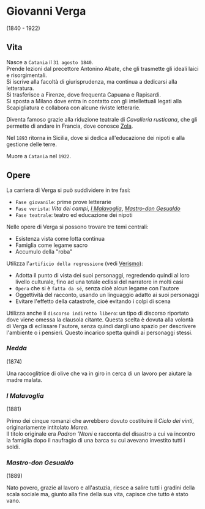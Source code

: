 # Giovanni Verga
(1840 - 1922)

## Vita

Nasce a `Catania` il `31 agosto 1840`.\
Prende lezioni dal precettore Antonino Abate, che gli trasmette gli ideali laici e risorgimentali.\
Si iscrive alla facoltà di giurisprudenza, ma continua a dedicarsi alla letteratura.\
Si trasferisce a Firenze, dove frequenta Capuana e Rapisardi.\
Si sposta a Milano dove entra in contatto con gli intellettuali legati alla Scapigliatura e collabora con alcune riviste letterarie.

Diventa famoso grazie alla riduzione teatrale di *Cavalleria rusticana*, che gli permette di andare in Francia, dove conosce [Zola][emile-zola].

Nel `1893` ritorna in Sicilia, dove si dedica all'educazione dei nipoti e alla gestione delle terre.

Muore a `Catania` nel `1922`.

## Opere

La carriera di Verga si può suddividere in tre fasi:
- `Fase giovanile`: prime prove letterarie
- `Fase verista`: *Vita dei campi*, *[I Malavoglia][malavoglia]*, *[Mastro-don Gesualdo][mastro-don-gesualdo]*
- `Fase teatrale`: teatro ed educazione dei nipoti

Nelle opere di Verga si possono trovare tre temi centrali:
- Esistenza vista come lotta continua
- Famiglia come legame sacro
- Accumulo della "roba"

Utilizza l'`artificio della regressione` (vedi [Verismo][verismo]):
- Adotta il punto di vista dei suoi personaggi, regredendo quindi al loro livello culturale, fino ad una totale eclissi del narratore in molti casi
- `Opera` che si è `fatta da sé`, senza cioè alcun legame con l'autore
- Oggettività del racconto, usando un linguaggio adatto ai suoi personaggi
- Evitare l'effetto della catastrofe, cioè evitando i colpi di scena

Utilizza anche il `discorso indiretto libero`: un tipo di discorso riportato dove viene omessa la clausola citante. Questa scelta è dovuta alla volontà di Verga di eclissare l'autore, senza quindi dargli uno spazio per descrivere l'ambiente o i pensieri. Questo incarico spetta quindi ai personaggi stessi.

### *Nedda*
(1874)

Una raccoglitrice di olive che va in giro in cerca di un lavoro per aiutare la madre malata.

### *I Malavoglia*
(1881)

Primo dei cinque romanzi che avrebbero dovuto costituire il *Ciclo dei vinti*, originariamente intitolato *Marea*.\
Il titolo originale era *Padron 'Ntoni* e racconta del disastro a cui va incontro la famiglia dopo il naufragio di una barca su cui avevano investito tutti i soldi.

### *Mastro-don Gesualdo*
(1889)

Nato povero, grazie al lavoro e all'astuzia, riesce a salire tutti i gradini della scala sociale ma, giunto alla fine della sua vita, capisce che tutto è stato vano.

[emile-zola]: Emile-Zola.md
[malavoglia]: #i-malavoglia
[mastro-don-gesualdo]: #mastro-don-gesualdo
[verismo]: Verismo.md
